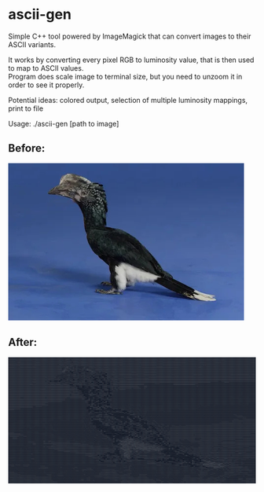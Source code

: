 # ascii-gen

Simple C++ tool powered by ImageMagick that can convert images to their ASCII variants.

It works by converting every pixel RGB to luminosity value, that is then used to map to ASCII values.  
Program does scale image to terminal size, but you need to unzoom it in order to see it properly.

Potential ideas: colored output, selection of multiple luminosity mappings, print to file

Usage: ./ascii-gen [path to image]

## Before:  
![Before image](https://github.com/fpetrovicc/ascii-gen/blob/main/before.jpeg)

## After:  
![After image](https://github.com/fpetrovicc/ascii-gen/blob/main/after.png)
